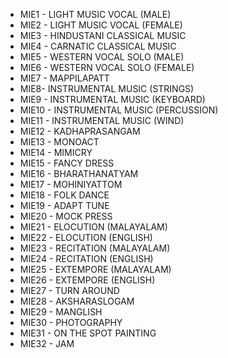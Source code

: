 - MIE1 - LIGHT MUSIC VOCAL (MALE)
- MIE2 - LIGHT MUSIC VOCAL (FEMALE)
- MIE3 - HINDUSTANI CLASSICAL MUSIC
- MIE4 - CARNATIC CLASSICAL MUSIC
- MIE5 - WESTERN VOCAL SOLO (MALE)
- MIE6 - WESTERN VOCAL SOLO (FEMALE)
- MIE7 - MAPPILAPATT
- MIE8- INSTRUMENTAL MUSIC (STRINGS)
- MIE9 - INSTRUMENTAL MUSIC (KEYBOARD)
- MIE10 - INSTRUMENTAL MUSIC (PERCUSSION)
- MIE11 - INSTRUMENTAL MUSIC (WIND)
- MIE12 - KADHAPRASANGAM
- MIE13 - MONOACT
- MIE14 - MIMICRY
- MIE15 - FANCY DRESS
- MIE16 - BHARATHANATYAM
- MIE17 - MOHINIYATTOM
- MIE18 - FOLK DANCE
- MIE19 - ADAPT TUNE
- MIE20 - MOCK PRESS
- MIE21 - ELOCUTION (MALAYALAM)
- MIE22 - ELOCUTION (ENGLISH)
- MIE23 - RECITATION (MALAYALAM)
- MIE24 - RECITATION (ENGLISH)
- MIE25 - EXTEMPORE (MALAYALAM)
- MIE26 - EXTEMPORE (ENGLISH)
- MIE27 - TURN AROUND
- MIE28 - AKSHARASLOGAM
- MIE29 - MANGLISH
- MIE30 - PHOTOGRAPHY
- MIE31 - ON THE SPOT PAINTING
- MIE32 - JAM
